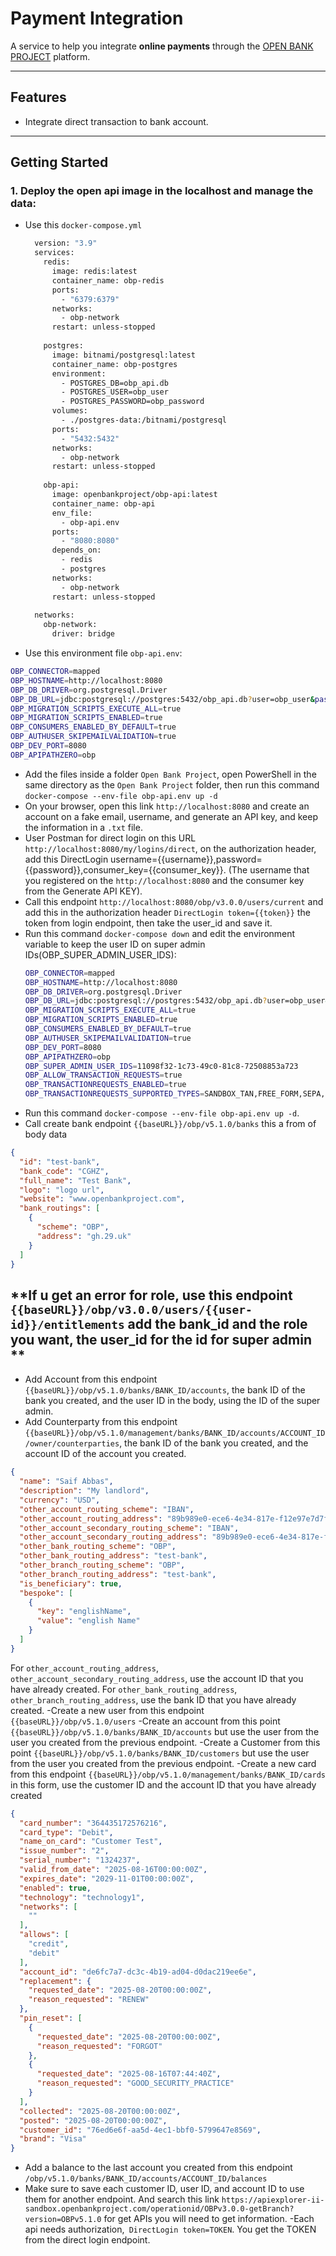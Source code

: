 # Payment Integration

A service to help you integrate **online payments** through the [OPEN BANK PROJECT](https://apiexplorer-ii-sandbox.openbankproject.com/operationid/OBPv3.0.0-getBranch?version=OBPv5.1.0) platform.

---

## **Features**
- Integrate direct transaction to bank account.

---

## **Getting Started**
### 1. Deploy the open api image in the localhost and manage the data:
  - Use this `docker-compose.yml`
    ```bash
      version: "3.9"
      services:
        redis:
          image: redis:latest
          container_name: obp-redis
          ports:
            - "6379:6379"
          networks:
            - obp-network
          restart: unless-stopped
      
        postgres:
          image: bitnami/postgresql:latest
          container_name: obp-postgres
          environment:
            - POSTGRES_DB=obp_api.db
            - POSTGRES_USER=obp_user
            - POSTGRES_PASSWORD=obp_password
          volumes:
            - ./postgres-data:/bitnami/postgresql
          ports:
            - "5432:5432"
          networks:
            - obp-network
          restart: unless-stopped
      
        obp-api:
          image: openbankproject/obp-api:latest
          container_name: obp-api
          env_file:
            - obp-api.env
          ports:
            - "8080:8080"
          depends_on:
            - redis
            - postgres
          networks:
            - obp-network
          restart: unless-stopped
      
      networks:
        obp-network:
          driver: bridge
    ```
- Use this environment file `obp-api.env`:
```bash
OBP_CONNECTOR=mapped
OBP_HOSTNAME=http://localhost:8080
OBP_DB_DRIVER=org.postgresql.Driver
OBP_DB_URL=jdbc:postgresql://postgres:5432/obp_api.db?user=obp_user&password=obp_password
OBP_MIGRATION_SCRIPTS_EXECUTE_ALL=true
OBP_MIGRATION_SCRIPTS_ENABLED=true
OBP_CONSUMERS_ENABLED_BY_DEFAULT=true
OBP_AUTHUSER_SKIPEMAILVALIDATION=true
OBP_DEV_PORT=8080
OBP_APIPATHZERO=obp
```
- Add the files inside a folder `Open Bank Project`, open PowerShell in the same directory as the  `Open Bank Project` folder, then run this command `docker-compose --env-file obp-api.env up -d`
- On your browser, open this link `http://localhost:8080` and create an account on a fake email, username, and generate an API key, and keep the information in a `.txt` file.
- User Postman for direct login on this URL `http://localhost:8080/my/logins/direct`, on the authorization header, add this DirectLogin username={{username}},password={{password}},consumer_key={{consumer_key}}. (The username that you registered on the `http://localhost:8080` and the consumer key from the Generate API KEY).
- Call this endpoint `http://localhost:8080/obp/v3.0.0/users/current` and add this in the authorization header `DirectLogin token={{token}}` the token from login endpoint, then take the user_id and save it.
- Run this command `docker-compose down` and edit the environment variable to keep the user ID on super admin IDs(OBP_SUPER_ADMIN_USER_IDS):
  ```bash
  OBP_CONNECTOR=mapped
  OBP_HOSTNAME=http://localhost:8080
  OBP_DB_DRIVER=org.postgresql.Driver
  OBP_DB_URL=jdbc:postgresql://postgres:5432/obp_api.db?user=obp_user&password=obp_password
  OBP_MIGRATION_SCRIPTS_EXECUTE_ALL=true
  OBP_MIGRATION_SCRIPTS_ENABLED=true
  OBP_CONSUMERS_ENABLED_BY_DEFAULT=true
  OBP_AUTHUSER_SKIPEMAILVALIDATION=true
  OBP_DEV_PORT=8080
  OBP_APIPATHZERO=obp
  OBP_SUPER_ADMIN_USER_IDS=11098f32-1c73-49c0-81c8-72508853a723
  OBP_ALLOW_TRANSACTION_REQUESTS=true
  OBP_TRANSACTIONREQUESTS_ENABLED=true
  OBP_TRANSACTIONREQUESTS_SUPPORTED_TYPES=SANDBOX_TAN,FREE_FORM,SEPA,CARD
  ```
- Run this command `docker-compose --env-file obp-api.env up -d`.
- Call create bank endpoint `{{baseURL}}/obp/v5.1.0/banks` this a from of body data
```json
{
  "id": "test-bank",
  "bank_code": "CGHZ",
  "full_name": "Test Bank",
  "logo": "logo url",
  "website": "www.openbankproject.com",
  "bank_routings": [
    {
      "scheme": "OBP",
      "address": "gh.29.uk"
    }
  ]
}
```
## **If u get an error for role, use this endpoint `{{baseURL}}/obp/v3.0.0/users/{{user-id}}/entitlements` add the bank_id and the role you want, the user_id for the id for super admin **
- Add Account from this endpoint `{{baseURL}}/obp/v5.1.0/banks/BANK_ID/accounts`, the bank ID of the bank you created, and the user ID in the body, using the ID of the super admin.
- Add Counterparty from this endpoint `{{baseURL}}/obp/v5.1.0/management/banks/BANK_ID/accounts/ACCOUNT_ID/owner/counterparties`, the bank ID of the bank you created, and the account ID of the account you created.
```json
{
  "name": "Saif Abbas",
  "description": "My landlord",
  "currency": "USD",
  "other_account_routing_scheme": "IBAN",
  "other_account_routing_address": "89b989e0-ece6-4e34-817e-f12e97e7d7f5",
  "other_account_secondary_routing_scheme": "IBAN",
  "other_account_secondary_routing_address": "89b989e0-ece6-4e34-817e-f12e97e7d7f5",
  "other_bank_routing_scheme": "OBP",
  "other_bank_routing_address": "test-bank",
  "other_branch_routing_scheme": "OBP",
  "other_branch_routing_address": "test-bank",
  "is_beneficiary": true,
  "bespoke": [
    {
      "key": "englishName",
      "value": "english Name"
    }
  ]
}
```
For `other_account_routing_address`, `other_account_secondary_routing_address`, use the account ID that you have already created. For `other_bank_routing_address`, `other_branch_routing_address`, use the bank ID that you have already created.
-Create a new user from this endpoint `{{baseURL}}/obp/v5.1.0/users`
-Create an account from this point `{{baseURL}}/obp/v5.1.0/banks/BANK_ID/accounts` but use the user from the user you created from the previous endpoint.
-Create a Customer from this point `{{baseURL}}/obp/v5.1.0/banks/BANK_ID/customers` but use the user from the user you created from the previous endpoint.
-Create a new card from this endpoint `{{baseURL}}/obp/v5.1.0/management/banks/BANK_ID/cards`  in this form, use the customer ID and the account ID that you have already created
```json
{
  "card_number": "364435172576216",
  "card_type": "Debit",
  "name_on_card": "Customer Test",
  "issue_number": "2",
  "serial_number": "1324237",
  "valid_from_date": "2025-08-16T00:00:00Z",
  "expires_date": "2029-11-01T00:00:00Z",
  "enabled": true,
  "technology": "technology1",
  "networks": [
    ""
  ],
  "allows": [
    "credit",
    "debit"
  ],
  "account_id": "de6fc7a7-dc3c-4b19-ad04-d0dac219ee6e",
  "replacement": {
    "requested_date": "2025-08-20T00:00:00Z",
    "reason_requested": "RENEW"
  },
  "pin_reset": [
    {
      "requested_date": "2025-08-20T00:00:00Z",
      "reason_requested": "FORGOT"
    },
    {
      "requested_date": "2025-08-16T07:44:40Z",
      "reason_requested": "GOOD_SECURITY_PRACTICE"
    }
  ],
  "collected": "2025-08-20T00:00:00Z",
  "posted": "2025-08-20T00:00:00Z",
  "customer_id": "76ed6e6f-aa5d-4ec1-bbf0-5799647e8569", 
  "brand": "Visa"
}
```
- Add a balance to the last account you created from this endpoint `/obp/v5.1.0/banks/BANK_ID/accounts/ACCOUNT_ID/balances`
- Make sure to save each customer ID, user ID, and account ID to use them for another endpoint. And search this link `https://apiexplorer-ii-sandbox.openbankproject.com/operationid/OBPv3.0.0-getBranch?version=OBPv5.1.0` for get APIs you will need to get information. 
-Each api needs authorization,` DirectLogin token=TOKEN`. You get the TOKEN from the direct login endpoint.






